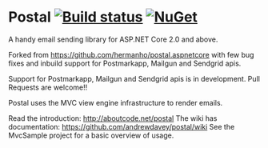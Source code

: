 # Postal [![Build status](https://ci.appveyor.com/nuget/postal-aspnetcore-fd5d4mkpv73a?svg=true)](https://github.com/amitmittal/postal.aspnetcore) [![NuGet](https://img.shields.io/nuget/vpre/Postal.AspNetCore.svg)](https://www.nuget.org/packages/Postal.AspNetCore/) 


A handy email sending library for ASP.NET Core 2.0 and above.

Forked from https://github.com/hermanho/postal.aspnetcore with few bug fixes and inbuild support for Postmarkapp, Mailgun and Sendgrid apis.

Support for Postmarkapp, Mailgun and Sendgrid apis is in development. Pull Requests are welcome!!

Postal uses the MVC view engine infrastructure to render emails.

Read the introduction: http://aboutcode.net/postal
The wiki has documentation: https://github.com/andrewdavey/postal/wiki
See the MvcSample project for a basic overview of usage.
